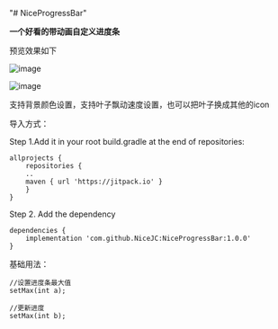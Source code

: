 "# NiceProgressBar" 

**一个好看的带动画自定义进度条**

预览效果如下

![image](https://github.com/positiveBOY/NiceProgressBar/blob/master/loading1.png)

![image](https://github.com/positiveBOY/NiceProgressBar/blob/master/loading2.png)


支持背景颜色设置，支持叶子飘动速度设置，也可以把叶子换成其他的icon

导入方式：

Step 1.Add it in your root build.gradle at the end of repositories:


	allprojects {
		repositories {
		..
		maven { url 'https://jitpack.io' }
		}
	}


Step 2. Add the dependency


	dependencies {
	    implementation 'com.github.NiceJC:NiceProgressBar:1.0.0'
	}


基础用法：


	//设置进度条最大值
	setMax(int a);

	//更新进度
	setMax(int b);

